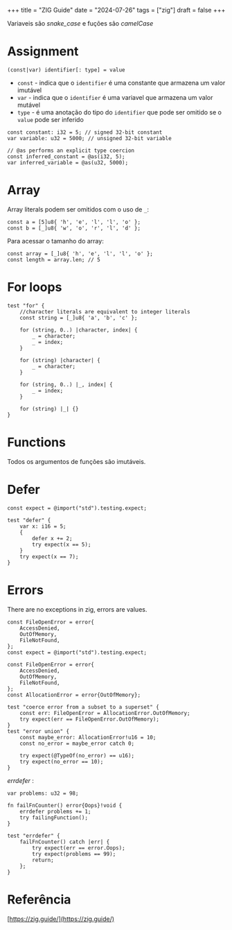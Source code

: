 +++
title = "ZIG Guide"
date = "2024-07-26"
tags = ["zig"]
draft = false
+++

Variaveis são *snake_case* e fuções são *camelCase*

# Assignment

```zig 
(const|var) identifier[: type] = value
```
- `const` - indica que o `identifier` é uma constante que armazena um valor imutável
- `var` - indica que o `identifier` é uma variavel que armazena um valor mutável
- `type` - é uma anotação do tipo do `identifier` que pode ser omitido se o `value` pode ser inferido

```zig
const constant: i32 = 5; // signed 32-bit constant
var variable: u32 = 5000; // unsigned 32-bit variable

// @as performs an explicit type coercion
const inferred_constant = @as(i32, 5);
var inferred_variable = @as(u32, 5000);
```

# Array

Array literals podem ser omitidos com o uso de `_`:

```zig
const a = [5]u8{ 'h', 'e', 'l', 'l', 'o' };
const b = [_]u8{ 'w', 'o', 'r', 'l', 'd' };
```

Para acessar o tamanho do array:
```zig
const array = [_]u8{ 'h', 'e', 'l', 'l', 'o' };
const length = array.len; // 5
```

# For loops

```zig
test "for" {
    //character literals are equivalent to integer literals
    const string = [_]u8{ 'a', 'b', 'c' };

    for (string, 0..) |character, index| {
        _ = character;
        _ = index;
    }

    for (string) |character| {
        _ = character;
    }

    for (string, 0..) |_, index| {
        _ = index;
    }

    for (string) |_| {}
}
```

# Functions

Todos os argumentos de funções são imutáveis.

# Defer

```zig
const expect = @import("std").testing.expect;

test "defer" {
    var x: i16 = 5;
    {
        defer x += 2;
        try expect(x == 5);
    }
    try expect(x == 7);
}
```

# Errors 

There are no exceptions in zig, errors are values.

```zig
const FileOpenError = error{
    AccessDenied,
    OutOfMemory,
    FileNotFound,
};
const expect = @import("std").testing.expect;

const FileOpenError = error{
    AccessDenied,
    OutOfMemory,
    FileNotFound,
};
const AllocationError = error{OutOfMemory};

test "coerce error from a subset to a superset" {
    const err: FileOpenError = AllocationError.OutOfMemory;
    try expect(err == FileOpenError.OutOfMemory);
}
test "error union" {
    const maybe_error: AllocationError!u16 = 10;
    const no_error = maybe_error catch 0;

    try expect(@TypeOf(no_error) == u16);
    try expect(no_error == 10);
}
```

*errdefer* :

```zig
var problems: u32 = 98;

fn failFnCounter() error{Oops}!void {
    errdefer problems += 1;
    try failingFunction();
}

test "errdefer" {
    failFnCounter() catch |err| {
        try expect(err == error.Oops);
        try expect(problems == 99);
        return;
    };
}
```


# Referência
[https://zig.guide/](https://zig.guide/)
